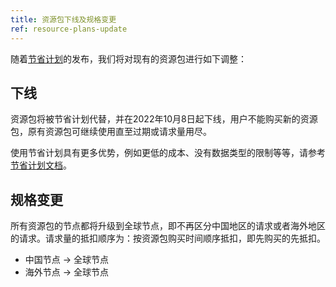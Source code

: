 ```yaml
---
title: 资源包下线及规格变更
ref: resource-plans-update
---
```


随着[节省计划](https://dev.qweather.com/docs/finance/saving-plans/)的发布，我们将对现有的资源包进行如下调整：

## 下线

资源包将被节省计划代替，并在2022年10月8日起下线，用户不能购买新的资源包，原有资源包可继续使用直至过期或请求量用尽。

使用节省计划具有更多优势，例如更低的成本、没有数据类型的限制等等，请参考[节省计划文档](https://dev.qweather.com/docs/finance/saving-plans/)。

## 规格变更

所有资源包的节点都将升级到全球节点，即不再区分中国地区的请求或者海外地区的请求。请求量的抵扣顺序为：按资源包购买时间顺序抵扣，即先购买的先抵扣。

- 中国节点 -> 全球节点
- 海外节点 -> 全球节点


